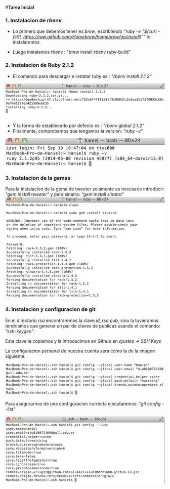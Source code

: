 #**Tarea Inicial**

### 1. Instalacion de *rbenv*

- Lo primero que debemos tener es *brew*, escribiendo *"ruby -e "$(curl -fsSL https://raw.github.com/Homebrew/homebrew/go/install)""* lo instalaremos.

- Luego instalamos rbenv : "brew install rbenv ruby-build"

### 2. Instalacion de Ruby 2.1.2

- El comando para descargar e instalar ruby es : *"rbenv install 2.1.2"*

![imagen_instalacion_ruby](img/install-ruby.png "Title")

- Y la forma de establecerlo por defecto es : *"rbenv global 2.1.2"*
- Finalmente, comprobamos que tengamos la version: *"ruby -v"*

![imagen_version_ruby](img/version-ruby.png "Title")

### 3. Instalacion de la gemas

Para la instalacion de la gema de tweeter solamente es necesario introducir: *"gem install tweeter"* y para sinatra: *"gem install sinatra"*
![imagen_instalacion_sinatra](img/install-sinatra.png "Title")

### 4. Instalacion y configuracion de git

En el directorio *rsa* encontraremos la clave *id_rsa.pub*, sino la tuvieramos tendriamos que generar un par de claves de publicas usando el comando: *”ssh-keygen”*.

Esta clave la copiamos y la introducimos en Github en *ajustes -> SSH Keys*

La configuracion personal de nuestra cuenta sera como la de la imagen siguiente.

![image_configuracion_git](img/config-github.png "Title")

Para asegurarnos de una configuracion correcta ejecutaremos: *"git config --list"*

![imagen_comprobar_configuracion](img/config-list-github.png "Title")

